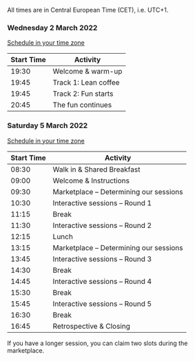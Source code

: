 <!--
.. title: Schedule
.. slug: schedule
.. date: 2021-05-14 13:14:47 UTC
.. tags: 
.. category: 
.. link: 
.. description: Friends of Good Software (FroGS) open space conference - schedule
.. type: text
-->


All times are in Central European Time (CET), i.e. UTC+1.


### <a name="schedule-evening"></a>Wednesday 2 March 2022
<a href="https://localschedule.netlify.app/#v2%3A%7B%22name%22%3A%22FroGS%20conf%20Wednesday%22%2C%22day%22%3A%222022-03-02%22%2C%22tz%22%3A%22Europe%2FAmsterdam%22%2C%22sessions%22%3A%7B%221930%22%3A%22Welcome%20%26%20warm-up%22%2C%221945%22%3A%22Track%201%3A%20Lean%20coffee%20%2F%2F%20Track%202%3A%20Fun%20starts%22%2C%222045%22%3A%22The%20fun%20continues%22%7D%7D" target="_blank">Schedule in your time zone</a>

<table class="table table-sm" style="max-width:600px">
  <thead class="thead-light">
    <tr>
      <th scope="col">Start Time</th>
      <th scope="col">Activity</th>
    </tr>
  </thead>
  <tbody>
    <tr class="sched-green">
  		<td>19:30</td>
  		<td>Welcome & warm-up</td>
    </tr>
    <tr class="sched-purple">
      <td>19:45</td>
      <td>Track 1: Lean coffee</td>
    </tr>
    <tr>
      <td>19:45</td>
      <td>Track 2: Fun starts</td>
    </tr>
    <tr>
      <td>20:45</td>
      <td>The fun continues</td>
    </tr>
  </tbody>
</table>


### <a name="schedule-conference"></a>Saturday 5 March 2022
<a href="https://localschedule.netlify.app/#v2%3A%7B%22name%22%3A%22FroGS%20conf%20Saturday%22%2C%22day%22%3A%222022-03-05%22%2C%22tz%22%3A%22Europe%2FAmsterdam%22%2C%22sessions%22%3A%7B%22830%22%3A%22Walk%20in%20%26%20Shared%20Breakfast%22%2C%22900%22%3A%22Welcome%20%26%20Instructions%22%2C%22930%22%3A%22Marketplace%20-%20Determining%20our%20sessions%22%2C%221030%22%3A%22Interactive%20sessions%20-%20Round%201%22%2C%221115%22%3A%22Break%22%2C%221130%22%3A%22Interactive%20sessions%20-%20Round%202%22%2C%221215%22%3A%22Lunch%22%2C%221315%22%3A%22Marketplace%20-%20Determining%20our%20sessions%22%2C%221345%22%3A%22Interactive%20sessions%20-%20Round%203%22%2C%221430%22%3A%22Break%22%2C%221445%22%3A%22Interactive%20sessions%20-%20Round%204%22%2C%221530%22%3A%22Break%22%2C%221545%22%3A%22Interactive%20sessions%20-%20Round%205%22%2C%221630%22%3A%22Break%22%2C%221645%22%3A%22Retrospective%20%26%20Closing%22%7D%7D" target="_blank">Schedule in your time zone</a>

<table class="table table-sm" style="max-width:600px">
  <thead class="thead-light">
    <tr>
      <th scope="col">Start Time</th>
      <th scope="col">Activity</th>
    </tr>
  </thead>
  <tbody>
    <tr>
      <td>08:30</td>
      <td>Walk in & Shared Breakfast</td>
    </tr>
    <tr class="sched-green">
      <td>09:00</td>
      <td>Welcome & Instructions</td>
    </tr>
    <tr class="sched-green">
      <td>09:30</td>
      <td>Marketplace – Determining our sessions</td>
    </tr>
    <tr class="sched-purple">
      <td>10:30</td>
      <td>Interactive sessions – Round 1</td>
    </tr>
    <tr>
      <td>11:15</td>
      <td>Break</td>
    </tr>
    <tr class="sched-purple">
      <td>11:30</td>
      <td>Interactive sessions – Round 2</td>
    </tr>
    <tr>
      <td>12:15</td>
      <td>Lunch</td>
    </tr>
    <tr class="sched-green">
      <td>13:15</td>
      <td>Marketplace – Determining our sessions</td>
    </tr>
    <tr class="sched-purple">
      <td>13:45</td>
      <td>Interactive sessions – Round 3</td>
    </tr>
    <tr>
      <td>14:30</td>
      <td>Break</td>
    </tr>
    <tr class="sched-purple">
      <td>14:45</td>
      <td>Interactive sessions – Round 4</td>
    </tr>
    <tr>
      <td>15:30</td>
      <td>Break</td>
    </tr>
    <tr class="sched-purple">
      <td>15:45</td>
      <td>Interactive sessions – Round 5</td>
    </tr>
    <tr>
      <td>16:30</td>
      <td>Break</td>
    </tr>
    <tr class="sched-green">
      <td>16:45</td>
      <td>Retrospective & Closing</td>
    </tr>
  </tbody>
</table>

If you have a longer session, you can claim two slots during the marketplace.
